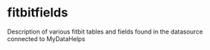 # fitbitfields
Description of various fitbit tables and fields found in the datasource connected to MyDataHelps
